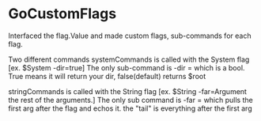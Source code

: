 # GoCustomFlags
Interfaced the flag.Value and made custom flags, sub-commands for each flag. 



Two different commands
systemCommands is called with the System flag [ex. $System -dir=true]
  The only sub-command is -dir = which is a bool. True means it will return your dir, false(default) returns $root
  
  
stringCommands is called with the String flag [ex. $String -far=Argument the rest of the arguments.]
    The only sub command is -far = which pulls the first arg after the flag and echos it.
    the "tail" is everything after the first arg
    
    
  
